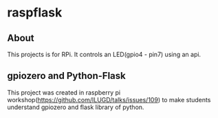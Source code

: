 # raspflask
## About
This projects is for RPi. It controls an LED(gpio4 - pin7) using an api.
## gpiozero and Python-Flask
This project was created in raspberry pi workshop(https://github.com/ILUGD/talks/issues/109) to make students understand gpiozero and flask library of python.
